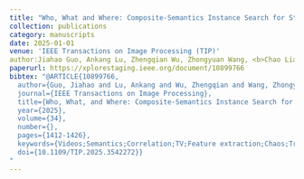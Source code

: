 ```yaml
---
title: "Who, What and Where: Composite-Semantics Instance Search for Story Videos"
collection: publications
category: manuscripts
date: 2025-01-01
venue: 'IEEE Transactions on Image Processing (TIP)'
author:Jiahao Guo, Ankang Lu, Zhengqian Wu, Zhongyuan Wang, <b>Chao Liang</b>*
paperurl: https://xplorestaging.ieee.org/document/10899766
bibtex: "@ARTICLE{10899766,
  author={Guo, Jiahao and Lu, Ankang and Wu, Zhengqian and Wang, Zhongyuan and Liang, Chao},
  journal={IEEE Transactions on Image Processing}, 
  title={Who, What, and Where: Composite-Semantics Instance Search for Story Videos}, 
  year={2025},
  volume={34},
  number={},
  pages={1412-1426},
  keywords={Videos;Semantics;Correlation;TV;Feature extraction;Chaos;Training;Support vector machines;Search problems;NIST;Who-what-where;instance search;video structure aware;partial decomposition},
  doi={10.1109/TIP.2025.3542272}}
"
---
```

